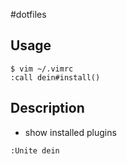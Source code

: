 #dotfiles
## Usage

```
$ vim ~/.vimrc
:call dein#install()
```

## Description

* show installed plugins

```
:Unite dein
```
